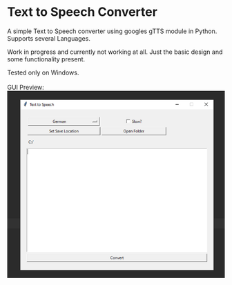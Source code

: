 # Text to Speech Converter

A simple Text to Speech converter using googles gTTS module in Python. Supports several Languages.

Work in progress and currently not working at all. Just the basic design and some functionality present.

Tested only on Windows.
</br></br>
GUI Preview:
![Preview](TTS-preview.PNG)

